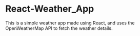 # React-Weather_App

This is a simple weather app made using React, and uses the OpenWeatherMap API to fetch the weather details. 


